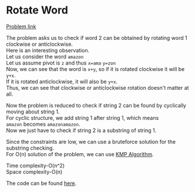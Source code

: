 # Rotate Word

[Problem link](https://github.com/dscnsec/DSC-NSEC-Algorithms/blob/master/2.%20String/rotate_word/rotate_word.md)

The problem asks us to check if word 2 can be obtained by rotating word 1 clockwise or anticlockwise.<br>
Here is an interesting observation.<br>
Let us consider the word ```amazon```<br>
Let us assume pivot is ```z``` and thus ```x=ama``` ```y=zon```<br>
Now, we can see that the word is ```x+y```, so if it is rotated clockwise it will be ```y+x```.<br>
If it is rotated anticlockwise, it will also be ```y+x```.<br>
Thus, we can see that clockwise or anticlockwise rotation doesn't matter at all.<br>

Now the problem is reduced to check if string 2 can be found by cyclically moving about string 1.<br>
For cyclic structure, we add string 1 after string 1, which means<br>
```amazon``` becomes ```amazonamazon```.<br>
Now we just have to check if string 2 is a substring of string 1.<br>

Since the constraints are low, we can use a bruteforce solution for the substring checking.<br>
For O(n) solution of the problem, we can use [KMP Algorithm](https://www.geeksforgeeks.org/kmp-algorithm-for-pattern-searching/).

Time complexity-O(n^2)<br>
Space complexity-O(n)

The code can be found [here](https://github.com/dscnsec/DSC-NSEC-Algorithms/blob/master/2.%20String/rotate_word/rotate_word_merlin.cpp).

